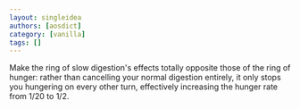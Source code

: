 ```yaml
---
layout: singleidea
authors: [aosdict]
category: [vanilla]
tags: []
---
```

Make the ring of slow digestion's effects totally opposite those of the ring of hunger: rather than cancelling your normal digestion entirely, it only stops you hungering on every other turn, effectively increasing the hunger rate from 1/20 to 1/2.
